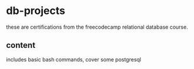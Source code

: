 # db-projects

these are certifications from the freecodecamp relational database course. 

content
-------------------------
includes basic bash commands, cover some postgresql
